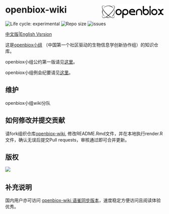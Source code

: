 # openbiox-wiki <img src="static/img/logo-long.png" align="right" alt="openbiox" width="200"/>

<img src="https://img.shields.io/badge/lifecycle-experimental-orange.svg" alt="Life cycle: experimental"> <img src="https://img.shields.io/github/repo-size/openbiox/openbiox-wiki.svg" alt="Repo size"/> <img src="https://img.shields.io/github/issues/openbiox/openbiox-wiki.svg" alt="issues"/>

[中文版](./README.md)|[English Vsrsion](./README-EN.md)

这是[openbiox小组](https://openbiox.org) （中国第一个社区驱动的生物信息学创新协作组）的知识仓库。

 openbiox小组公约第一版请见[这里](./declaration)。

 openbiox小组例会纪要请见[这里](./minutes)。

## 维护

 openbiox小组wiki分队

## 如何修改并提交贡献

请fork组织仓库[openbiox-wiki](https://github.com/openbiox/openbiox-wiki), 修改README.Rmd文件，并在本地执行render.R文件，确认无误后提交Pull requests，审核通过即可合并更新。

## 版权

[![](https://i.creativecommons.org/l/by-nc-nd/4.0/88x31.png)](https://creativecommons.org/licenses/by-nc-nd/4.0/)

## 补充说明

国内用户亦可访问 [openbiox-wiki 语雀同步版本](https://www.yuque.com/openbiox/wiki)，速度稳定方便访问且阅读体验优秀。
